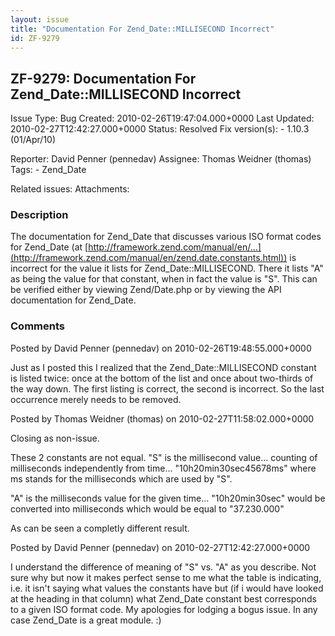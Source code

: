 ```yaml
---
layout: issue
title: "Documentation For Zend_Date::MILLISECOND Incorrect"
id: ZF-9279
---
```


ZF-9279: Documentation For Zend\_Date::MILLISECOND Incorrect
------------------------------------------------------------

 Issue Type: Bug Created: 2010-02-26T19:47:04.000+0000 Last Updated: 2010-02-27T12:42:27.000+0000 Status: Resolved Fix version(s): - 1.10.3 (01/Apr/10)
 
 Reporter:  David Penner (pennedav)  Assignee:  Thomas Weidner (thomas)  Tags: - Zend\_Date
 
 Related issues: 
 Attachments: 
### Description

The documentation for Zend\_Date that discusses various ISO format codes for Zend\_Date (at [http://framework.zend.com/manual/en/…](http://framework.zend.com/manual/en/zend.date.constants.html)) is incorrect for the value it lists for Zend\_Date::MILLISECOND. There it lists "A" as being the value for that constant, when in fact the value is "S". This can be verified either by viewing Zend/Date.php or by viewing the API documentation for Zend\_Date.

 

 

### Comments

Posted by David Penner (pennedav) on 2010-02-26T19:48:55.000+0000

Just as I posted this I realized that the Zend\_Date::MILLISECOND constant is listed twice: once at the bottom of the list and once about two-thirds of the way down. The first listing is correct, the second is incorrect. So the last occurrence merely needs to be removed.

 

 

Posted by Thomas Weidner (thomas) on 2010-02-27T11:58:02.000+0000

Closing as non-issue.

These 2 constants are not equal. "S" is the millisecond value... counting of milliseconds independently from time... "10h20min30sec45678ms" where ms stands for the milliseconds which are used by "S".

"A" is the milliseconds value for the given time... "10h20min30sec" would be converted into milliseconds which would be equal to "37.230.000"

As can be seen a completly different result.

 

 

Posted by David Penner (pennedav) on 2010-02-27T12:42:27.000+0000

I understand the difference of meaning of "S" vs. "A" as you describe. Not sure why but now it makes perfect sense to me what the table is indicating, i.e. it isn't saying what values the constants have but (if i would have looked at the heading in that column) what Zend\_Date constant best corresponds to a given ISO format code. My apologies for lodging a bogus issue. In any case Zend\_Date is a great module. :)

 

 